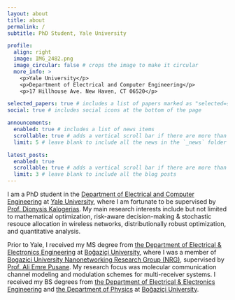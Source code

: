 ```yaml
---
layout: about
title: about
permalink: /
subtitle: PhD Student, Yale University

profile:
  align: right
  image: IMG_2482.png
  image_circular: false # crops the image to make it circular
  more_info: >
    <p>Yale University</p>
    <p>Department of Electrical and Computer Engineering</p>
    <p>17 Hillhouse Ave. New Haven, CT 06520</p>

selected_papers: true # includes a list of papers marked as "selected={true}"
social: true # includes social icons at the bottom of the page

announcements:
  enabled: true # includes a list of news items
  scrollable: true # adds a vertical scroll bar if there are more than 3 news items
  limit: 5 # leave blank to include all the news in the `_news` folder

latest_posts:
  enabled: true
  scrollable: true # adds a vertical scroll bar if there are more than 3 new posts items
  limit: 3 # leave blank to include all the blog posts
---
```


I am a PhD student in the [Department of Electrical and Computer Engineering](https://seas.yale.edu/departments/electrical-engineering) at [Yale University](https://www.yale.edu/), where I am fortunate to be supervised by [Prof. Dionysis Kalogerias](https://www.dkalogerias.org/). My main research interests include but not limited to mathematical optimization, risk-aware decision-making & stochastic resouce allocation in wireless networks, distributionally robust optimization, and quantitative analysis.

Prior to Yale, I received my MS degree from [the Department of Electrical & Electronics Engineering](https://ee.bogazici.edu.tr/) at [Boğaziçi University](https://www.bogazici.edu.tr/en_US), where I was a member of [Bogazici University Nanonetworking Research Group (NRG)](http://nrg.boun.edu.tr/), supervised by [Prof. Ali Emre Pusane](https://academics.boun.edu.tr/ali.pusane/). My research focus was molecular communication channel modeling and modulation schemes for multi-receiver systems. I received my BS degrees from [the Department of Electrical & Electronics Engineering](https://ee.bogazici.edu.tr/) and [the Department of Physics](https://phys.bogazici.edu.tr/) at [Boğaziçi University](https://www.bogazici.edu.tr/).
